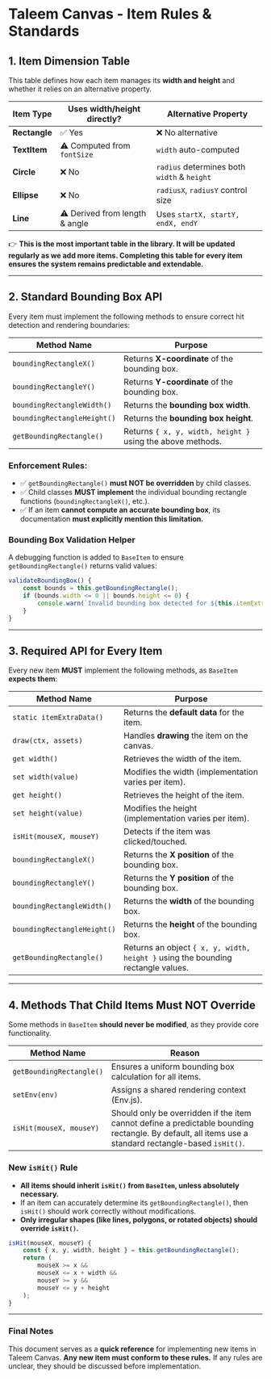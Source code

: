 # Taleem Canvas - Item Rules & Standards

## **1. Item Dimension Table**
This table defines how each item manages its **width and height** and whether it relies on an alternative property.

| **Item Type**   | **Uses width/height directly?** | **Alternative Property** |
|---------------|------------------------|----------------------|
| **Rectangle** | ✅ Yes                     | ❌ No alternative  |
| **TextItem** | ⚠️ Computed from `fontSize` | `width` auto-computed |
| **Circle** | ❌ No                     | `radius` determines both `width` & `height` |
| **Ellipse** | ❌ No                     | `radiusX`, `radiusY` control size |
| **Line** | ⚠️ Derived from length & angle | Uses `startX, startY, endX, endY` |

👉 **This is the most important table in the library. It will be updated regularly as we add more items. Completing this table for every item ensures the system remains predictable and extendable.**

---

## **2. Standard Bounding Box API**
Every item must implement the following methods to ensure correct hit detection and rendering boundaries:

| **Method Name**              | **Purpose** |
|-----------------------------|------------|
| `boundingRectangleX()` | Returns **X-coordinate** of the bounding box. |
| `boundingRectangleY()` | Returns **Y-coordinate** of the bounding box. |
| `boundingRectangleWidth()` | Returns the **bounding box width**. |
| `boundingRectangleHeight()` | Returns the **bounding box height**. |
| `getBoundingRectangle()` | Returns `{ x, y, width, height }` using the above methods. |

### **Enforcement Rules:**
- ✅ `getBoundingRectangle()` **must NOT be overridden** by child classes.
- ✅ Child classes **MUST implement** the individual bounding rectangle functions (`boundingRectangleX()`, etc.).
- ✅ If an item **cannot compute an accurate bounding box**, its documentation **must explicitly mention this limitation.**

### **Bounding Box Validation Helper**
A debugging function is added to `BaseItem` to ensure `getBoundingRectangle()` returns valid values:

```js
validateBoundingBox() {
    const bounds = this.getBoundingRectangle();
    if (bounds.width <= 0 || bounds.height <= 0) {
        console.warn(`Invalid bounding box detected for ${this.itemExtra.type}:`, bounds);
    }
}
```

---

## **3. Required API for Every Item**
Every new item **MUST** implement the following methods, as `BaseItem` **expects them**:

| **Method Name**        | **Purpose** |
|------------------------|------------|
| `static itemExtraData()` | Returns the **default data** for the item. |
| `draw(ctx, assets)` | Handles **drawing** the item on the canvas. |
| `get width()` | Retrieves the width of the item. |
| `set width(value)` | Modifies the width (implementation varies per item). |
| `get height()` | Retrieves the height of the item. |
| `set height(value)` | Modifies the height (implementation varies per item). |
| `isHit(mouseX, mouseY)` | Detects if the item was clicked/touched. |
| `boundingRectangleX()` | Returns the **X position** of the bounding box. |
| `boundingRectangleY()` | Returns the **Y position** of the bounding box. |
| `boundingRectangleWidth()` | Returns the **width** of the bounding box. |
| `boundingRectangleHeight()` | Returns the **height** of the bounding box. |
| `getBoundingRectangle()` | Returns an object `{ x, y, width, height }` using the bounding rectangle values. |

---

## **4. Methods That Child Items Must NOT Override**
Some methods in `BaseItem` **should never be modified**, as they provide core functionality.

| **Method Name**      | **Reason** |
|----------------------|------------|
| `getBoundingRectangle()` | Ensures a uniform bounding box calculation for all items. |
| `setEnv(env)` | Assigns a shared rendering context (Env.js). |
| `isHit(mouseX, mouseY)` | Should only be overridden if the item cannot define a predictable bounding rectangle. By default, all items use a standard rectangle-based `isHit()`. |

### **New `isHit()` Rule**
- **All items should inherit `isHit()` from `BaseItem`, unless absolutely necessary.**
- If an item can accurately determine its `getBoundingRectangle()`, then `isHit()` should work correctly without modifications.
- **Only irregular shapes (like lines, polygons, or rotated objects) should override `isHit()`.**

```js
isHit(mouseX, mouseY) {
    const { x, y, width, height } = this.getBoundingRectangle();
    return (
        mouseX >= x &&
        mouseX <= x + width &&
        mouseY >= y &&
        mouseY <= y + height
    );
}
```

---

### **Final Notes**
This document serves as a **quick reference** for implementing new items in Taleem Canvas. **Any new item must conform to these rules.** If any rules are unclear, they should be discussed before implementation.

